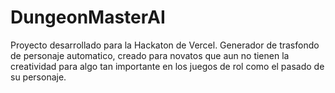 # DungeonMasterAI
Proyecto desarrollado para la Hackaton de Vercel. Generador de trasfondo de personaje automatico, creado para novatos que aun no tienen la creatividad para algo tan importante en los juegos de rol como el pasado de su personaje.
